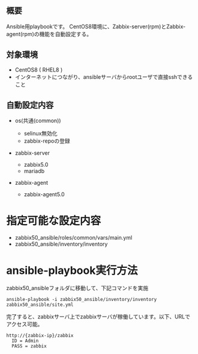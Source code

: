 ## 概要

Ansible用playbookです。
CentOS8環境に、Zabbix-server(rpm)とZabbix-agent(rpm)の機能を自動設定する。


## 対象環境

* CentOS8 ( RHEL8 )
* インターネットにつながり、ansibleサーバからrootユーザで直接sshできること

## 自動設定内容

* os(共通(common))
	+ selinux無効化
	+ zabbix-repoの登録

* zabbix-server
	+ zabbix5.0
	+ mariadb

* zabbix-agent
	+ zabbix-agent5.0

# 指定可能な設定内容

* zabbix50_ansible/roles/common/vars/main.yml
* zabbix50_ansible/inventory/inventory


# ansible-playbook実行方法

zabbix50_ansibleフォルダに移動して、下記コマンドを実施

```
ansible-playbook -i zabbix50_ansible/inventory/inventory zabbix50_ansible/site.yml
```

完了すると、zabbixサーバ上でzabbixサーバが稼働しています。以下、URLでアクセス可能。

```
http://{zabbix-ip}/zabbix
  ID = Admin
  PASS = zabbix
```
